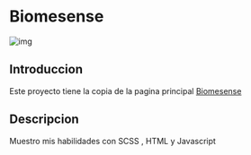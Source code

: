 # Biomesense

<img src="https://www.cssdesignawards.com/cdasites/2021/202108/20210827152416.jpg" alt="img"/>

## Introduccion

Este proyecto tiene la copia de la pagina principal [Biomesense](https://www.Biomesense.com/)

## Descripcion

Muestro mis habilidades con SCSS , HTML y Javascript
